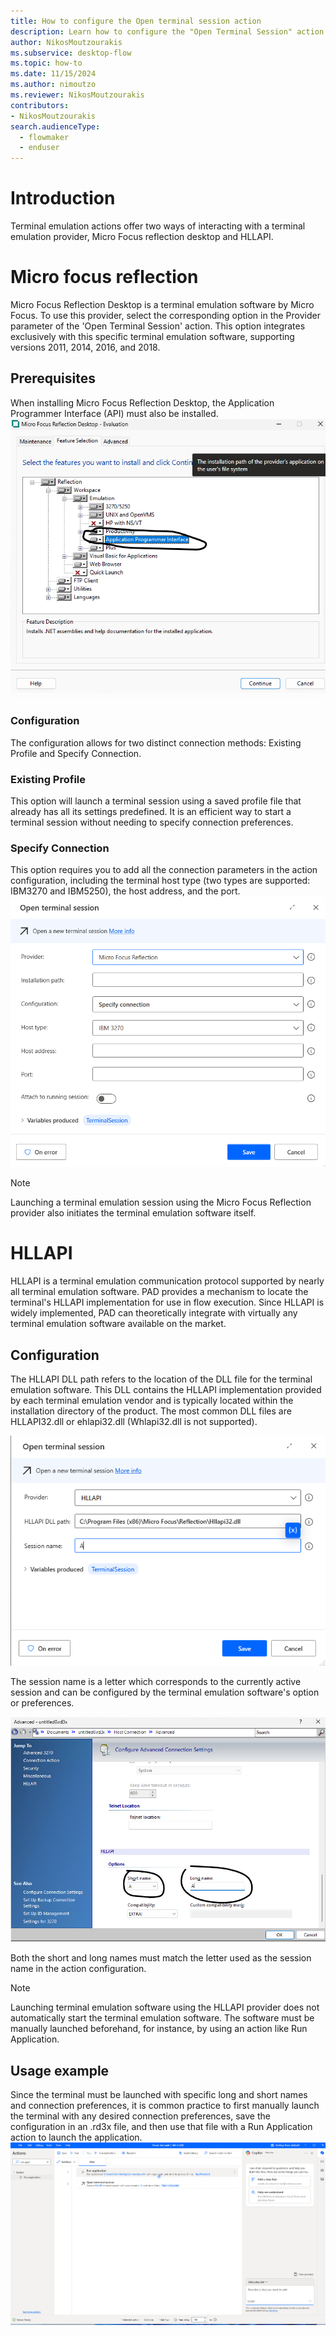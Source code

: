 ```yaml
---
title: How to configure the Open terminal session action
description: Learn how to configure the "Open Terminal Session" action.
author: NikosMoutzourakis
ms.subservice: desktop-flow
ms.topic: how-to
ms.date: 11/15/2024
ms.author: nimoutzo
ms.reviewer: NikosMoutzourakis
contributors:
- NikosMoutzourakis
search.audienceType: 
  - flowmaker
  - enduser
---
```

# Introduction
Terminal emulation actions offer two ways of interacting with a terminal emulation provider, Micro Focus reflection desktop and HLLAPI.

# Micro focus reflection
Micro Focus Reflection Desktop is a terminal emulation software by Micro Focus. To use this provider, select the corresponding option in the Provider parameter of the 'Open Terminal Session' action. This option integrates exclusively with this specific terminal emulation software, supporting versions 2011, 2014, 2016, and 2018.

## Prerequisites
When installing Micro Focus Reflection Desktop, the Application Programmer Interface (API) must also be installed.
![Screenshot of the Application Programmer Interface (API) to be installed.](media/terminal-emulation-open-new-session/Terminal_how_2.png)

### Configuration
The configuration allows for two distinct connection methods: Existing Profile and Specify Connection.

### Existing Profile
This option will launch a terminal session using a saved profile file that already has all its settings predefined. It is an efficient way to start a terminal session without needing to specify connection preferences.

### Specify Connection
This option requires you to add all the connection parameters in the action configuration, including the terminal host type (two types are supported: IBM3270 and IBM5250), the host address, and the port.
![Screenshot of the configuration in the action of the terminal host type.](media/terminal-emulation-open-new-session/Terminal_how_3.png)

> [!NOTE]
> Launching a terminal emulation session using the Micro Focus Reflection provider also initiates the terminal emulation software itself.

# HLLAPI
HLLAPI is a terminal emulation communication protocol supported by nearly all terminal emulation software. PAD provides a mechanism to locate the terminal's HLLAPI implementation for use in flow execution. Since HLLAPI is widely implemented, PAD can theoretically integrate with virtually any terminal emulation software available on the market.

## Configuration
The HLLAPI DLL path refers to the location of the DLL file for the terminal emulation software. This DLL contains the HLLAPI implementation provided by each terminal emulation vendor and is typically located within the installation directory of the product. The most common DLL files are HLLAPI32.dll or ehlapi32.dll (Whlapi32.dll is not supported).

![Screenshot of the configuration in the action.](media/terminal-emulation-open-new-session/Terminal_how_5.png)

The session name is a letter which corresponds to the currently active session and can be configured by the terminal emulation software's option or preferences.

![Screenshot of the configuration of the session name.](media/terminal-emulation-open-new-session/Terminal_how_6.png)

Both the short and long names must match the letter used as the session name in the action configuration.

> [!NOTE]
> Launching terminal emulation software using the HLLAPI provider does not automatically start the terminal emulation software. The software must be manually launched beforehand, for instance, by using an action like Run Application.

## Usage example
Since the terminal must be launched with specific long and short names and connection preferences, it is common practice to first manually launch the terminal with any desired connection preferences, save the configuration in an .rd3x file, and then use that file with a Run Application action to launch the application.
![Screenshot of the above.](media/terminal-emulation-open-new-session/Terminal_how_7.png)

